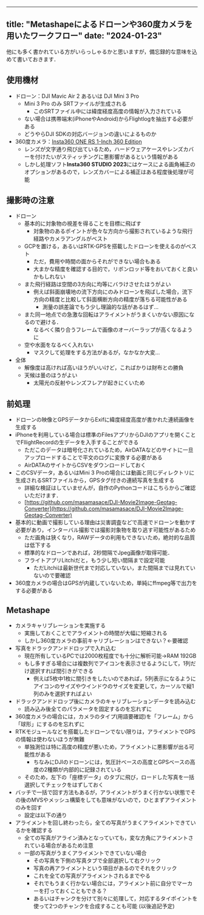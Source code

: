 
---
title: "Metashapeによるドローンや360度カメラを用いたワークフロー"
date: "2024-01-23"
---

他にも多く書かれている方がいらっしゃるかと思いますが，備忘録的な意味を込めて書いておきます．

## 使用機材
- ドローン：DJI Mavic Air 2 あるいは DJI Mini 3 Pro
    - Mini 3 Pro のみ SRTファイルが生成される
        - このSRTファイル中には緯度経度高度の情報が入力されている
    - ない場合は携帯端末(iPhoneやAndroid)からFlightlogを抽出する必要がある
    - どうやらDJI SDKの対応バージョンの違いによるものか
- 360度カメラ：[Insta360 ONE RS 1-Inch 360 Edition](https://www.insta360.com/product/insta360-oners/1inch-360)
    - レンズが文字通り飛び出ているため，ハードウェアケースやレンズカバーを付けたいがスティッチングに悪影響があるという情報がある
    - しかし処理ソフト**Insta360 STUDIO 2023**にはケースによる画角補正のオプションがあるので，レンズカバーによる補正はある程度後処理が可能

## 撮影時の注意
- ドローン
    - 基本的に対象物の視差を得ることを目標に飛ばす
        - 対象物のあるポイントが色々な方向から撮影されているような飛行経路やカメラアングルがベスト
    - GCPを置ける，あるいはRTK-GPSを搭載したドローンを使えるのがベスト
        - ただ，費用や時間の面からそれができない場合もある
        - 大まかな精度を確認する目的で，リボンロッド等をおいておくと良いかもしれない
    - また飛行経路は空間の3方向に均等にバラけさせたほうがよい
        - 例えば斜面崩壊地の流下方向にのみドローンを飛ばした場合，流下方向の精度と比較して斜面横断方向の精度が落ちる可能性がある
            - 測量の誤差論でもう少し理論的な話があるはず…
    - また同一地点での急激な回転はアライメントがうまくいかない原因になるので避ける．
        - なるべく隣り合うフレームで画像のオーバーラップが高くなるように
    - 空や水面をなるべく入れない
        - マスクして処理をする方法があるが，なかなか大変…
- 全体
    - 解像度は高ければ高いほうがいいけど，こればかりは財布との勝負
    - 天候は曇のほうがよい
        - 太陽光の反射やレンズフレアが起きにくいため

## 前処理
- ドローンの映像とGPSデータからExifに緯度経度高度が書かれた連続画像を生成する
- iPhoneを利用している場合は標準のFilesアプリからDJIのアプリを開くことでFllightRecordの生データを入手することができる
    - ただこのデータは暗号化されているため，AirDATAなどのサイトに一旦アップロードすることで平文のログに変換する必要がある
    - AirDATAのサイトからCSVをダウンロードしておく
- このCSVデータ，あるいはMini 3 Proの場合には動画と同じディレクトリに生成されるSRTファイルから，GPSタグ付きの連続写真を生成する
    - 詳細な検証はしていませんが，自作のPythonコードはこちらからご確認いただけます．
    - [https://github.com/masamasace/DJI-Movie2Image-Geotag-Converter](https://github.com/masamasace/DJI-Movie2Image-Geotag-Converter)
- 基本的に動画で撮影している理由は災害調査などで高速でドローンを動かす必要があり，インターバル撮影では撮影対象物を取り逃す可能性があるため
    - ただ画角は狭くなり，RAWデータの利用もできないため，絶対的な品質は低下する
    - 標準的なドローンであれば，2秒間隔でJpeg画像が取得可能．
    - フライトアプリLitchiだと，もう少し短い間隔まで設定可能
        - ただLitchiは最新世代まで対応していない，また間隔までは見れていないので要確認
- 360度カメラの場合はGPSが内蔵していないため，単純にffmpeg等で出力をする必要がある

## Metashape
- カメラキャリブレーションを実施する
    - 実施しておくことでアライメントの時間が大幅に短縮される
    - しかし360度カメラの事前キャリブレーションはできない？←要確認
- 写真をドラックアンドドロップで入れ込む
    - 現在所有しているPCでは2000枚程度でも十分に解析可能→RAM 192GB
    - もし多すぎる場合には複数列でアイコンを表示させるようにして，1列だけ選択すれば間引きができる
        - 例えば5枚中1枚に間引きをしたいのであれば，5列表示になるようにアイコンのサイズやウインドウのサイズを変更して，カーソルで縦1列のみを選択すればよい
- ドラックアンドドロップ後にカメラのキャリブレーションデータを読み込む
    - 読み込み後全てのパラメータを固定するのを忘れずに
- 360度カメラの場合には，カメラのタイプ(用語要確認)を「フレーム」から「球形」にするのを忘れずに
- RTKモジュールなどを搭載したドローンでない限りは，アライメントでGPSの情報は使わないほうが無難
    - 単独測位は特に高度の精度が悪いため，アライメントに悪影響が出る可能性がある
        - ちなみにDJIのドローンには，気圧計ベースの高度とGPSベースの高度の2種類が内部的に記録されている
    - そのため，左下の「座標データ」のタブに飛び，ロードした写真を一括選択してチェックをはずしておく
- バッチで一括で回す方法もあるが，アライメントがうまく行かない状態でその後のMVSやメッシュ構築をしても意味がないので，ひとまずアライメントのみを回す
    - 設定は以下の通り
- アライメントを回し終わったら，全ての写真がうまくアライメントできているかを確認する
    - 全ての写真がアライン済みとなっていても，変な方角にアライメントされている場合があるため注意
    - 一部の写真がうまくアライメントできていない場合
        - その写真を下側の写真タブで全部選択して右クリック
        - 写真の再アライメントという項目があるのでそれをクリック
        - これを全ての写真がアライメントされるまでやる
        - それでもうまく行かない場合には，アライメント前に自分でマーカーを打っておくこともできる？
        - あるいはチャンクを分けて別々に処理して，対応するタイポイントを使って2つのチャンクを合成することも可能
(以後追記予定)

